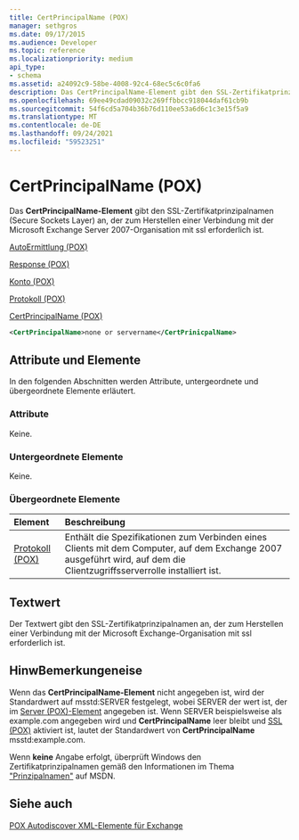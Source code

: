 ```yaml
---
title: CertPrincipalName (POX)
manager: sethgros
ms.date: 09/17/2015
ms.audience: Developer
ms.topic: reference
ms.localizationpriority: medium
api_type:
- schema
ms.assetid: a24092c9-58be-4008-92c4-68ec5c6c0fa6
description: Das CertPrincipalName-Element gibt den SSL-Zertifikatprinzipalnamen (Secure Sockets Layer) an, der zum Herstellen einer Verbindung mit der Microsoft Exchange Server 2007-Organisation mithilfe von SSL erforderlich ist.
ms.openlocfilehash: 69ee49cdad09032c269ffbbcc918044daf61cb9b
ms.sourcegitcommit: 54f6cd5a704b36b76d110ee53a6d6c1c3e15f5a9
ms.translationtype: MT
ms.contentlocale: de-DE
ms.lasthandoff: 09/24/2021
ms.locfileid: "59523251"
---
```

# <a name="certprincipalname-pox"></a>CertPrincipalName (POX)

Das **CertPrincipalName-Element** gibt den SSL-Zertifikatprinzipalnamen (Secure Sockets Layer) an, der zum Herstellen einer Verbindung mit der Microsoft Exchange Server 2007-Organisation mit ssl erforderlich ist. 
  
[AutoErmittlung (POX)](autodiscover-pox.md)
  
[Response (POX)](response-pox.md)
  
[Konto (POX)](account-pox.md)
  
[Protokoll (POX)](protocol-pox.md)
  
[CertPrincipalName (POX)](certprincipalname-pox.md)
  
```xml
<CertPrincipalName>none or servername</CertPrinicpalName>
```

## <a name="attributes-and-elements"></a>Attribute und Elemente

In den folgenden Abschnitten werden Attribute, untergeordnete und übergeordnete Elemente erläutert.
  
### <a name="attributes"></a>Attribute

Keine.
  
### <a name="child-elements"></a>Untergeordnete Elemente

Keine.
  
### <a name="parent-elements"></a>Übergeordnete Elemente

|**Element**|**Beschreibung**|
|:-----|:-----|
|[Protokoll (POX)](protocol-pox.md) <br/> |Enthält die Spezifikationen zum Verbinden eines Clients mit dem Computer, auf dem Exchange 2007 ausgeführt wird, auf dem die Clientzugriffsserverrolle installiert ist.  <br/> |
   
## <a name="text-value"></a>Textwert

Der Textwert gibt den SSL-Zertifikatprinzipalnamen an, der zum Herstellen einer Verbindung mit der Microsoft Exchange-Organisation mit ssl erforderlich ist.
  
## <a name="remarks"></a>HinwBemerkungeneise

Wenn das **CertPrincipalName-Element** nicht angegeben ist, wird der Standardwert auf msstd:SERVER festgelegt, wobei SERVER der wert ist, der im [Server (POX)-Element](server-pox.md) angegeben ist. Wenn SERVER beispielsweise als example.com angegeben wird und **CertPrincipalName** leer bleibt und [SSL (POX)](ssl-pox.md) aktiviert ist, lautet der Standardwert von **CertPrincipalName** msstd:example.com. 
  
Wenn **keine** Angabe erfolgt, überprüft Windows den Zertifikatprinzipalnamen gemäß den Informationen im Thema ["Prinzipalnamen"](https://go.microsoft.com/fwlink/?LinkId=93417) auf MSDN. 
  
## <a name="see-also"></a>Siehe auch



[POX Autodiscover XML-Elemente für Exchange](pox-autodiscover-xml-elements-for-exchange.md)

